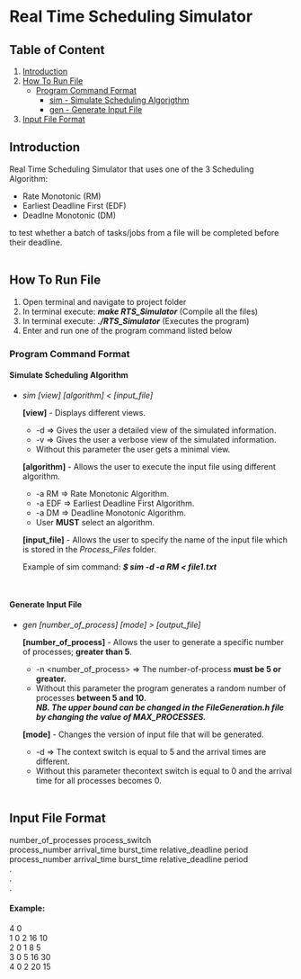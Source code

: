 # Real Time Scheduling Simulator<br />

## Table of Content
1. [Introduction](https://github.com/marthly/Real-Time-Scheduling-Simulator/new/master?readme=1#introduction)
2. [How To Run File](https://github.com/marthly/Real-Time-Scheduling-Simulator/new/master?readme=1#real-time-scheduling-simulator)
    - [Program Command Format](https://github.com/marthly/Real-Time-Scheduling-Simulator/new/master?readme=1#program-command-format)    
      - [sim - Simulate Scheduling Algorigthm](https://github.com/marthly/Real-Time-Scheduling-Simulator/new/master?readme=1#simulate-scheduling-algorithm)
      - [gen - Generate Input File](https://github.com/marthly/Real-Time-Scheduling-Simulator/new/master?readme=1#generate-input-file)
3. [Input File Format](https://github.com/marthly/Real-Time-Scheduling-Simulator/new/master?readme=1#input-file-format)

## Introduction
Real Time Scheduling Simulator that uses one of the 3 Scheduling Algorithm: 
- Rate Monotonic (RM)
- Earliest Deadline First (EDF)
- Deadlne Monotonic (DM)

to test whether a batch of tasks/jobs from a file will be completed before their deadline.<br /><br />

## How To Run File
1. Open terminal and navigate to project folder
2. In terminal execute: ***make RTS_Simulator*** (Compile all the files)
3. In terminal execute: ***./RTS_Simulator*** (Executes the program)
4. Enter and run one of the program command listed below

### Program Command Format
#### Simulate Scheduling Algorithm
- *sim [view] [algorithm] < [input_file]*

   **[view]** - Displays different views.
    - -d => Gives the user a detailed view of the simulated information.
    - -v => Gives the user a verbose view of the simulated information.
    - Without this parameter the user gets a minimal view.
  
   **[algorithm]** - Allows the user to execute the input file using different algorithm.
    - -a RM => Rate Monotonic Algorithm.
    - -a EDF => Earliest Deadline First Algorithm.
    - -a DM => Deadline Monotonic Algorithm.
    - User **MUST** select an algorithm.
    
   **[input_file]** - Allows the user to specify the name of the input file which is stored in the *Process_Files* folder.

  Example of sim command: ***$ sim -d -a RM < file1.txt***
  
  <br />
#### Generate Input File
- *gen [number_of_process] [mode] > [output_file]*

   **[number_of_process]** - Allows the user to generate a specific number of processes; **greater than 5**.
    - -n <number_of_process> => The number-of-process **must be 5 or greater.**
    - Without this parameter the program generates a random number of processes **between 5 and 10**. <br />
    ***NB. The upper bound can be changed in the FileGeneration.h file by changing the value of MAX_PROCESSES.***
   
   **[mode]** - Changes the version of input file that will be generated.
    - -d => The context switch is equal to 5 and the arrival times are different. 
    - Without this parameter thecontext switch is equal to 0 and the arrival time for all processes becomes 0.<br /><br />

## Input File Format
number_of_processes process_switch<br />
process_number arrival_time burst_time relative_deadline period<br />
process_number arrival_time burst_time relative_deadline period<br />
.<br />
.<br />
.<br />

#### Example: 
4 0<br />
1 0 2 16 10<br />
2 0 1 8 5<br />
3 0 5 16 30<br />
4 0 2 20 15<br />
